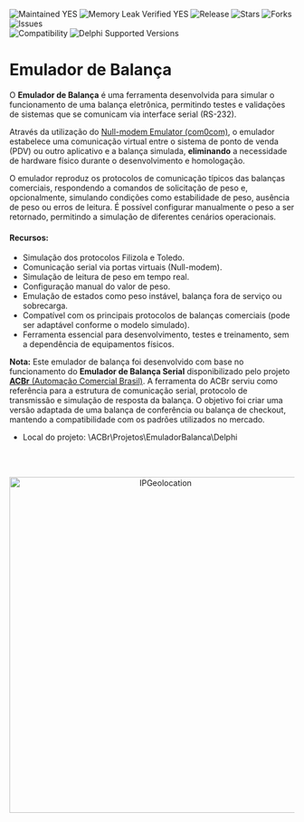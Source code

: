 ![Maintained YES](https://img.shields.io/badge/Maintained%3F-yes-green.svg?style=flat-square&color=important)
![Memory Leak Verified YES](https://img.shields.io/badge/Memory%20Leak%20Verified%3F-yes-green.svg?style=flat-square&color=important)
![Release](https://img.shields.io/github/v/release/antoniojmsjr/EmuladorBalanca?label=Latest%20release&style=flat-square&color=important)
![Stars](https://img.shields.io/github/stars/antoniojmsjr/EmuladorBalanca.svg?style=flat-square)
![Forks](https://img.shields.io/github/forks/antoniojmsjr/EmuladorBalanca.svg?style=flat-square)
![Issues](https://img.shields.io/github/issues/antoniojmsjr/EmuladorBalanca.svg?style=flat-square&color=blue)</br>
![Compatibility](https://img.shields.io/badge/Compatibility-VCL,%20Firemonkey-3db36a?style=flat-square)
![Delphi Supported Versions](https://img.shields.io/badge/Delphi%20Supported%20Versions-Seattle%20and%20higher-3db36a?style=flat-square)

# Emulador de Balança

O **Emulador de Balança** é uma ferramenta desenvolvida para simular o funcionamento de uma balança eletrônica, permitindo testes e validações de sistemas que se comunicam via interface serial (RS-232).

Através da utilização do [Null-modem Emulator (com0com)](https://sourceforge.net/projects/com0com
), o emulador estabelece uma comunicação virtual entre o sistema de ponto de venda (PDV) ou outro aplicativo e a balança simulada, **eliminando** a necessidade de hardware físico durante o desenvolvimento e homologação.

O emulador reproduz os protocolos de comunicação típicos das balanças comerciais, respondendo a comandos de solicitação de peso e, opcionalmente, simulando condições como estabilidade de peso, ausência de peso ou erros de leitura. É possível configurar manualmente o peso a ser retornado, permitindo a simulação de diferentes cenários operacionais.

#### Recursos:

* Simulação dos protocolos Filizola e Toledo.
* Comunicação serial via portas virtuais (Null-modem).
* Simulação de leitura de peso em tempo real.
* Configuração manual do valor de peso.
* Emulação de estados como peso instável, balança fora de serviço ou sobrecarga.
* Compatível com os principais protocolos de balanças comerciais (pode ser adaptável conforme o modelo simulado).
* Ferramenta essencial para desenvolvimento, testes e treinamento, sem a dependência de equipamentos físicos.

**Nota:** Este emulador de balança foi desenvolvido com base no funcionamento do **Emulador de Balança Serial** disponibilizado pelo projeto [**ACBr** (Automação Comercial Brasil)](https://www.projetoacbr.com.br/forum/topic/48756-emulador-de-balan%C3%A7a-toledo/). A ferramenta do ACBr serviu como referência para a estrutura de comunicação serial, protocolo de transmissão e simulação de resposta da balança. O objetivo foi criar uma versão adaptada de uma balança de conferência ou balança de checkout, mantendo a compatibilidade com os padrões utilizados no mercado.

* Local do projeto: \ACBr\Projetos\EmuladorBalanca\Delphi

</br>
</br>
<p align="center">
  <a href="https://github.com/user-attachments/assets/e2993dfb-2e70-4151-adba-12d2f03de163">
    <img alt="IPGeolocation" height="593" width="536" src="https://github.com/user-attachments/assets/e2993dfb-2e70-4151-adba-12d2f03de163">
  </a>
</p>
</br>
